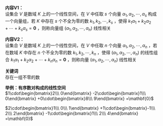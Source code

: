 **内容V1：**    
设集合 $V$ 是数域 $K$ 上的一个线性空间，在 $V$ 中任取 $s$ 个向量 $\alpha_1,\alpha_2,\cdots,\alpha_s$ 构成一个向量组，若 $K$ 中存在 $s$ 个不全为零的数 $k_1,k_2,\cdots,k_s$ ，使得 $k_1\alpha_1+k_2\alpha_2+\cdots+k_s\alpha_s=\mathbf{0}$ ，则称向量组 $(\alpha_1,\alpha_2,\cdots,\alpha_n)$ 线性相关    
    
**内容V2：**    
设集合 $V$ 是数域 $K$ 上的一个线性空间，在 $V$ 中任取 $n$ 个向量 $\alpha_1,\alpha_2,\cdots,\alpha_n$ ，若在数域 $K$ 中存在 $n$ 个不全为零的数 $k_1,k_2,\cdots,k_n$ ，使得 $(\alpha_1,\alpha_2,\cdots,\alpha_n)$ 的线性组合 $k_1\alpha_1+k_2\alpha_2+\cdots+k_n\alpha_n=\mathbf{0}$ ，则称向量 $(\alpha_1,\alpha_2,\cdots,\alpha_n)$ 线性相关    
    
**关键词**    
存在一组不零的数    
    
**举例：有序数对构成的线性空间**    
 $1\cdot\begin{bmatrix}2\\\ 0\end{bmatrix}    
-2\cdot\begin{bmatrix}1\\\ 0\end{bmatrix}    
+0\cdot\begin{bmatrix}8\\\ 9\end{bmatrix}    
=\mathbf{0}$     
    
 $2\cdot\begin{bmatrix}1\\\ 0\\\ 1\end{bmatrix}    
+1\cdot\begin{bmatrix}-1\\\ 2\\\ 2\end{bmatrix}    
-1\cdot\begin{bmatrix}1\\\ 2\\\ 4\end{bmatrix}    
=\mathbf{0}$     

